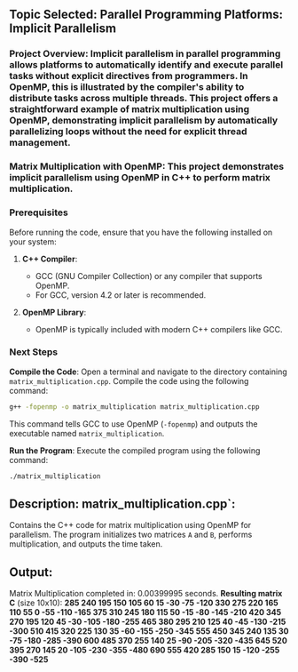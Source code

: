 ## Topic Selected: Parallel Programming Platforms: Implicit Parallelism
### Project Overview: Implicit parallelism in parallel programming allows platforms to automatically identify and execute parallel tasks without explicit directives from programmers. In OpenMP, this is illustrated by the compiler's ability to distribute tasks across multiple threads. This project offers a straightforward example of matrix multiplication using OpenMP, demonstrating implicit parallelism by automatically parallelizing loops without the need for explicit thread management.

### Matrix Multiplication with OpenMP: This project demonstrates implicit parallelism using OpenMP in C++ to perform matrix multiplication.

### Prerequisites
Before running the code, ensure that you have the following installed on your system:
1. **C++ Compiler**:
   - GCC (GNU Compiler Collection) or any compiler that supports OpenMP.
   - For GCC, version 4.2 or later is recommended.

2. **OpenMP Library**:
   - OpenMP is typically included with modern C++ compilers like GCC.

### Next Steps

**Compile the Code**:
Open a terminal and navigate to the directory containing `matrix_multiplication.cpp`. Compile the code using the following command:
```bash
g++ -fopenmp -o matrix_multiplication matrix_multiplication.cpp
```
This command tells GCC to use OpenMP (`-fopenmp`) and outputs the executable named `matrix_multiplication`.

**Run the Program**:
Execute the compiled program using the following command:
```bash
./matrix_multiplication
```

## Description: matrix_multiplication.cpp`: 
Contains the C++ code for matrix multiplication using OpenMP for parallelism. 
The program initializes two matrices `A` and `B`, performs multiplication, and outputs the time taken.

## Output:
Matrix Multiplication completed in: 0.00399995 seconds.
**Resulting matrix C** (size 10x10):
**285 240 195 150 105 60 15 -30 -75 -120
330 275 220 165 110 55 0 -55 -110 -165
375 310 245 180 115 50 -15 -80 -145 -210
420 345 270 195 120 45 -30 -105 -180 -255
465 380 295 210 125 40 -45 -130 -215 -300
510 415 320 225 130 35 -60 -155 -250 -345
555 450 345 240 135 30 -75 -180 -285 -390
600 485 370 255 140 25 -90 -205 -320 -435
645 520 395 270 145 20 -105 -230 -355 -480
690 555 420 285 150 15 -120 -255 -390 -525**






